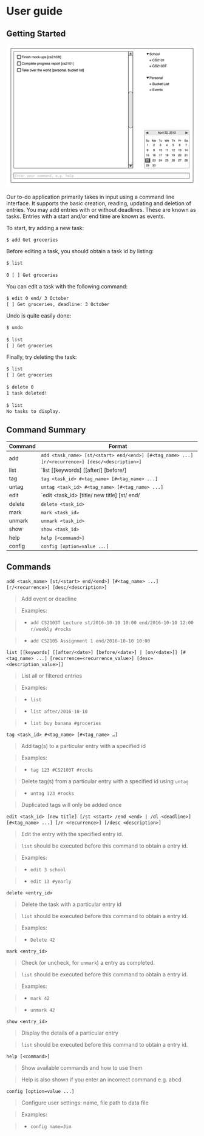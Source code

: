User guide
===================

## Getting Started

![mockup](images/mockup.png)

Our to-do application primarily takes in input using a command line interface. It supports the basic creation, reading, updating and deletion of entries. You may add entries with or without deadlines. These are known as tasks. Entries with a start and/or end time are known as events.

To start, try adding a new task:

```
$ add Get groceries
```

Before editing a task, you should obtain a task id by listing:

```
$ list

0 [ ] Get groceries
```

You can edit a task with the following command:

```
$ edit 0 end/ 3 October
[ ] Get groceries, deadline: 3 October
```

Undo is quite easily done:

```
$ undo

$ list
[ ] Get groceries
```

Finally, try deleting the task:

```
$ list
[ ] Get groceries

$ delete 0
1 task deleted!

$ list
No tasks to display.
```

## Command Summary

| Command |Format |
| --- | --- |
|add|`add <task_name> [st/<start> end/<end>] [#<tag_name> ...]  [r/<recurrence>] [desc/<description>]`|
|list|`list [[keywords] [[after/<date>] [before/<date>] | [on/<date>]][#<tag_name> ...] [recurrence=<recurrence_value>] [desc=<description_value>]]`|
|tag|`tag <task_id> #<tag_name> [#<tag_name> ...]`|
|untag|`untag <task_id> #<tag_name> [#<tag_name> ...]`|
|edit|`edit <task_id> [title/ new title] [st/ <start> end/ <end> | deadline/ <deadline>] [t/ <tags>...] [r/ <recurrence>] [desc/ <description>]`|
|delete|`delete <task_id>`|
|mark|`mark <task_id>`|
|unmark|`unmark <task_id>`|
|show|`show <task_id>`|
|help|`help [<command>]`|
|config|`config [option=value ...]`|

## Commands

```
add <task_name> [st/<start> end/<end>] [#<tag_name> ...]  [r/<recurrence>] [desc/<description>]
```

> Add event or deadline

> Examples:


> - `add CS2103T Lecture st/2016-10-10 10:00 end/2016-10-10 12:00 r/weekly #rocks`

> - `add CS2105 Assignment 1 end/2016-10-10 10:00`


```
list [[keywords] [[after/<date>] [before/<date>] | [on/<date>]] [#<tag_name> ...] [recurrence=<recurrence_value>] [desc=<description_value>]]
```

> List all or filtered entries

> Examples:

> - `list`

> - `list after/2016-10-10`

> - `list buy banana #groceries`


```
tag <task_id> #<tag_name> [#<tag_name> …]
```

> Add tag(s) to a particular entry with a specified id

> Examples:

> - `tag 123 #CS2103T #rocks`

> Delete tag(s) from a particular entry with a specified id using `untag`

> - `untag 123 #rocks`

> Duplicated tags will only be added once


```
edit <task_id> [new title] [/st <start> /end <end> | /dl <deadline>] [#<tag_name> ...] [/r <recurrence>] [/desc <description>]
```

>  Edit the entry with the specified entry id.

>  `list` should be executed before this command to obtain a entry id.

> Examples:

> - `edit 3 school`

> - `edit 13 #yearly`


```
delete <entry_id>
```
> Delete the task with a particular entry id

> `list` should be executed before this command to obtain a entry id.

> Examples:

> - `Delete 42`


```
mark <entry_id>
```

> Check (or uncheck, for `unmark`) a entry as completed.

> `list` should be executed before this command to obtain a entry id.

> Examples:

> - `mark 42`

> - `unmark 42`


```
show <entry_id>
```
> Display the details of a particular entry

> `list` should be executed before this command to obtain a entry id.


```
help [<command>]
```

> Show available commands and how to use them

> Help is also shown if you enter an incorrect command e.g. abcd


```
config [option=value ...]
```
> Configure user settings: name, file path to data file

> Examples:

> - `config name=Jim`
